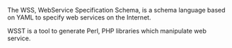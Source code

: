 The WSS, WebService Specification Schema, is a schema language based on YAML to specify web services on the Internet.

WSST is a tool to generate Perl, PHP libraries which manipulate web service.